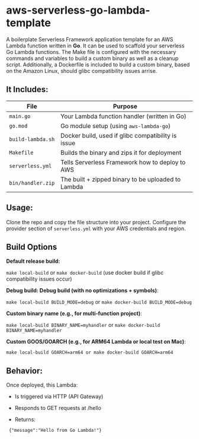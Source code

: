 # aws-serverless-go-lambda-template
A boilerplate Serverless Framework  application template for an AWS Lambda function written in **Go**.  It can be used to scaffold your serverless Go Lambda functions.  The Make file is configured with the necessary commands and variables to build a custom binary as well as a cleanup script.  Additionally, a Dockerfile is included to build a custom binary, based on the Amazon Linux, should glibc compatibility issues arrise.

## It Includes:

| File             | Purpose                                            |
| ---------------- | -------------------------------------------------- |
| `main.go`        | Your Lambda function handler (written in Go)       |
| `go.mod`         | Go module setup (using `aws-lambda-go`)            |
| `build-lambda.sh`| Docker build, used if glibc compatibility is issue |
| `Makefile`       | Builds the binary and zips it for deployment       |
| `serverless.yml` | Tells Serverless Framework how to deploy to AWS    |
| `bin/handler.zip`  | The built + zipped binary to be uploaded to Lambda |


## Usage:
Clone the repo and copy the file structure into your project.  Configure the provider section of `serverless.yml` with your AWS credentials and region.

## Build Options

**Default release build:**

`make local-build` or `make docker-build` (use docker build if glibc compatibility issues occur)

**Debug build: Debug build (with no optimizations + symbols)**:


`make local-build BUILD_MODE=debug` or `make docker-build BUILD_MODE=debug`

**Custom binary name (e.g., for multi-function project)**:

`make local-build BINARY_NAME=myhandler` or `make docker-build BINARY_NAME=myhandler`

**Custom GOOS/GOARCH (e.g., for ARM64 Lambda or local test on Mac)**:

`make local-build GOARCH=arm64 or make docker-build GOARCH=arm64`

## Behavior:
Once deployed, this Lambda:

- Is triggered via HTTP (API Gateway)

- Responds to GET requests at /hello

- Returns:

```
 {"message":"Hello from Go Lambda!"}
```
